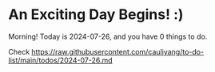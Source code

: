# An Exciting Day Begins! :)

Morning! Today is 2024-07-26, and you have 0 things to do.

Check https://raw.githubusercontent.com/cauliyang/to-do-list/main/todos/2024-07-26.md